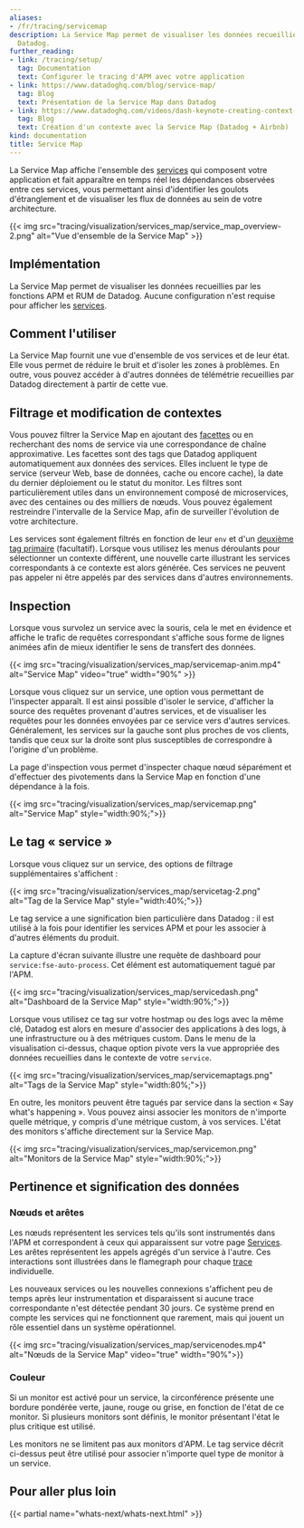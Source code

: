 ```yaml
---
aliases:
- /fr/tracing/servicemap
description: La Service Map permet de visualiser les données recueillies par l'APM
  Datadog.
further_reading:
- link: /tracing/setup/
  tag: Documentation
  text: Configurer le tracing d'APM avec votre application
- link: https://www.datadoghq.com/blog/service-map/
  tag: Blog
  text: Présentation de la Service Map dans Datadog
- link: https://www.datadoghq.com/videos/dash-keynote-creating-context-with-service-maps/
  tag: Blog
  text: Création d'un contexte avec la Service Map (Datadog + Airbnb)
kind: documentation
title: Service Map
---
```

La Service Map affiche l'ensemble des [services][1] qui composent votre application et fait apparaître en temps réel les dépendances observées entre ces services, vous permettant ainsi d'identifier les goulots d'étranglement et de visualiser les flux de données au sein de votre architecture.

{{< img src="tracing/visualization/services_map/service_map_overview-2.png" alt="Vue d'ensemble de la Service Map" >}}

## Implémentation

La Service Map permet de visualiser les données recueillies par les fonctions APM et RUM de Datadog. Aucune configuration n'est requise pour afficher les [services][1].

## Comment l'utiliser

La Service Map fournit une vue d'ensemble de vos services et de leur état. Elle vous permet de réduire le bruit et d'isoler les zones à problèmes. En outre, vous pouvez accéder à d'autres données de télémétrie recueillies par Datadog directement à partir de cette vue.

## Filtrage et modification de contextes

Vous pouvez filtrer la Service Map en ajoutant des [facettes][2] ou en recherchant des noms de service via une correspondance de chaîne approximative. Les facettes sont des tags que Datadog appliquent automatiquement aux données des services. Elles incluent le type de service (serveur Web, base de données, cache ou encore cache), la date du dernier déploiement ou le statut du monitor. Les filtres sont particulièrement utiles dans un environnement composé de microservices, avec des centaines ou des milliers de nœuds. Vous pouvez également restreindre l'intervalle de la Service Map, afin de surveiller l'évolution de votre architecture.

Les services sont également filtrés en fonction de leur `env` et d'un [deuxième tag primaire][3] (facultatif). Lorsque vous utilisez les menus déroulants pour sélectionner un contexte différent, une nouvelle carte illustrant les services correspondants à ce contexte est alors générée. Ces services ne peuvent pas appeler ni être appelés par des services dans d'autres environnements.

## Inspection

Lorsque vous survolez un service avec la souris, cela le met en évidence et affiche le trafic de requêtes correspondant s'affiche sous forme de lignes animées afin de mieux identifier le sens de transfert des données.

{{< img src="tracing/visualization/services_map/servicemap-anim.mp4" alt="Service Map" video="true" width="90%" >}}

Lorsque vous cliquez sur un service, une option vous permettant de l'inspecter apparaît. Il est ainsi possible d'isoler le service, d'afficher la source des requêtes provenant d'autres services, et de visualiser les requêtes pour les données envoyées par ce service vers d'autres services. Généralement, les services sur la gauche sont plus proches de vos clients, tandis que ceux sur la droite sont plus susceptibles de correspondre à l'origine d'un problème.

La page d'inspection vous permet d'inspecter chaque nœud séparément et d'effectuer des pivotements dans la Service Map en fonction d'une dépendance à la fois.

{{< img src="tracing/visualization/services_map/servicemap.png" alt="Service Map" style="width:90%;">}}

## Le tag « service »

Lorsque vous cliquez sur un service, des options de filtrage supplémentaires s'affichent :

{{< img src="tracing/visualization/services_map/servicetag-2.png" alt="Tag de la Service Map" style="width:40%;">}}

Le tag service a une signification bien particulière dans Datadog : il est utilisé à la fois pour identifier les services APM et pour les associer à d'autres éléments du produit.

La capture d'écran suivante illustre une requête de dashboard pour `service:fse-auto-process`. Cet élément est automatiquement tagué par l'APM.

{{< img src="tracing/visualization/services_map/servicedash.png" alt="Dashboard de la Service Map" style="width:90%;">}}

Lorsque vous utilisez ce tag sur votre hostmap ou des logs avec la même clé, Datadog est alors en mesure d'associer des applications à des logs, à une infrastructure ou à des métriques custom. Dans le menu de la visualisation ci-dessus, chaque option pivote vers la vue appropriée des données recueillies dans le contexte de votre `service`.

{{< img src="tracing/visualization/services_map/servicemaptags.png" alt="Tags de la Service Map" style="width:80%;">}}

En outre, les monitors peuvent être tagués par service dans la section « Say what's happening ». Vous pouvez ainsi associer les monitors de n'importe quelle métrique, y compris d'une métrique custom, à vos services. L'état des monitors s'affiche directement sur la Service Map.

{{< img src="tracing/visualization/services_map/servicemon.png" alt="Monitors de la Service Map" style="width:90%;">}}

## Pertinence et signification des données

### Nœuds et arêtes

Les nœuds représentent les services tels qu'ils sont instrumentés dans l'APM et correspondent à ceux qui apparaissent sur votre page [Services][4]. Les arêtes représentent les appels agrégés d'un service à l'autre. Ces interactions sont illustrées dans le flamegraph pour chaque [trace][5] individuelle.

Les nouveaux services ou les nouvelles connexions s'affichent peu de temps après leur instrumentation et disparaissent si aucune trace correspondante n'est détectée pendant 30 jours. Ce système prend en compte les services qui ne fonctionnent que rarement, mais qui jouent un rôle essentiel dans un système opérationnel.

{{< img src="tracing/visualization/services_map/servicenodes.mp4" alt="Nœuds de la Service Map" video="true" width="90%">}}

### Couleur

Si un monitor est activé pour un service, la circonférence présente une bordure pondérée verte, jaune, rouge ou grise, en fonction de l'état de ce monitor. Si plusieurs monitors sont définis, le monitor présentant l'état le plus critique est utilisé.

Les monitors ne se limitent pas aux monitors d'APM. Le tag service décrit ci-dessus peut être utilisé pour associer n'importe quel type de monitor à un service.

## Pour aller plus loin

{{< partial name="whats-next/whats-next.html" >}}

[1]: /tracing/visualization/#services
[2]: /tracing/visualization/services_list/#facets
[3]: /tracing/guide/setting_primary_tags_to_scope/#add-a-second-primary-tag-in-datadog
[4]: https://app.datadoghq.com/apm/services
[5]: /tracing/visualization/#trace